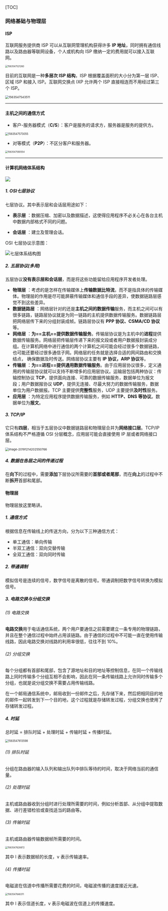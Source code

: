 [TOC]

### 网络基础与物理层

#### ISP

互联网服务提供商 ISP 可以从互联网管理机构获得许多 **IP 地址**，同时拥有通信线路以及路由器等联网设备，个人或机构向 ISP 缴纳一定的费用就可以接入互联网。

<img src="assets/1563547521260.png" alt="1563547521260" style="zoom:50%;" />

目前的互联网是一种**多层次 ISP 结构**，ISP 根据覆盖面积的大小分为第一层 ISP、区域 ISP 和接入 ISP。互联网交换点 IXP 允许两个 ISP 直接相连而不用经过第三个 ISP。

<img src="assets/1563547543511.png" alt="1563547543511" style="zoom:67%;" />

---

#### 主机之间的通信方式

- 客户-服务器模式（**C/S**）：客户是服务的请求方，服务器是服务的提供方。

<img src="assets/1563547573055.png" alt="1563547573055" style="zoom: 60%;" />

- 对等模式（**P2P**）：不区分客户和服务器。

<img src="assets/1563547590554.png" alt="1563547590554" style="zoom: 50%;" />

-----

#### 计算机网络体系结构

<img src="assets/1536486064767.png"/>

##### 1. OSI七层协议

七层协议。其中表示层和会话层用途如下：

-  **表示层** ：数据压缩、加密以及数据描述，这使得应用程序不必关心在各台主机中数据内部格式不同的问题。

-  **会话层** ：建立及管理会话。

OSI 七层协议示意图：

![七层体系结构图](assets/七层体系结构图.png)

##### 2. 五层协议(多用)

五层协议**没有表示层和会话层**，而是将这些功能留给应用程序开发者处理。

-  **物理层** ：考虑的是怎样在传输媒体上**传输数据比特流**，而不是指具体的传输媒体。物理层的作用是尽可能屏蔽传输媒体和通信手段的差异，使数据链路层感觉不到这些差异。
-  **数据链路层** ：网络层针对的还是**主机之间的数据传输**服务，而主机之间可以有很多链路，链路层协议就是为同一链路的主机提供数据传输服务。数据链路层把网络层传下来的分组封装成帧。链路层协议有 **PPP 协议、CSMA/CD 协议**等。
-  **网络层** ：**为==主机==提供数据传输服务**。传输层协议是为主机中的**进程**提供数据传输服务。网络层把传输层传递下来的报文段或者用户数据报封装成分组。在计算机网络中进行通信的两个计算机之间可能会经过很多个数据链路，也可能还要经过很多通信子网。网络层的任务就是选择合适的网间路由和交换结点， 确保数据及时传送。网络层协议主要有 **IP 协议，ARP 协议**等。
-  **传输层** ：**为==进程==提供通用数据传输服务**。由于应用层协议很多，定义通用的传输层协议就可以支持不断增多的应用层协议。运输层包括两种协议：传输控制协议 **TCP**，提供面向连接、可靠的数据传输服务，数据单位为报文段；用户数据报协议 **UDP**，提供无连接、尽最大努力的数据传输服务，数据单位为用户数据报。TCP 主要提供**完整性**服务，UDP 主要提供**及时性**服务。
-  **应用层** ：为特定应用程序提供数据传输服务，例如 **HTTP、DNS 等协议**。数据单位为**报文**。

##### 3. TCP/IP

它只有**四层**，相当于五层协议中数据链路层和物理层合并为**网络接口层**。TCP/IP 体系结构不严格遵循 OSI 分层概念，应用层可能会直接使用 IP 层或者网络接口层。

<img src="assets/image-20191214202550766.png" alt="image-20191214202550766" style="zoom:67%;" />

##### 4. 数据在各层之间的传递过程

在**向下**的过程中，需要**添加**下层协议所需要的**首部或者尾部**，而在**向上**的过程中不断**拆开**首部和尾部。



#### 物理层

物理层放这里略讲。

##### 1. 通信方式

根据信息在传输线上的传送方向，分为以下三种通信方式：

- 单工通信：单向传输
- 半双工通信：双向交替传输
- 全双工通信：双向同时传输

##### 2. 带通调制

模拟信号是连续的信号，数字信号是离散的信号。带通调制把数字信号转换为模拟信号。

##### 3. 电路交换与分组交换

###### (1) 电路交换

**电路交换**用于电话通信系统，两个用户要通信之前需要建立一条专用的物理链路，并且在整个通信过程中始终占用该链路。由于通信的过程中不可能一直在使用传输线路，因此电路交换对线路的利用率很低，往往不到 10%。

###### (2) 分组交换

每个分组都有首部和尾部，包含了源地址和目的地址等控制信息，在同一个传输线路上同时传输多个分组互相不会影响，因此在同一条传输线路上允许同时传输多个分组，也就是说分组交换不需要占用传输线路。

在一个邮局通信系统中，邮局收到一份邮件之后，先存储下来，然后把相同目的地的邮件一起转发到下一个目的地，这个过程就是存储转发过程，分组交换也使用了存储转发过程。

##### 4. 时延

总时延 = 排队时延 + 处理时延 + 传输时延 + 传播时延。

<img src="assets/1563547613598.png" alt="1563547613598" style="zoom:60%;" />

###### (1) 排队时延

分组在路由器的输入队列和输出队列中排队等待的时间，取决于网络当前的通信量。

###### (2) 处理时延

主机或路由器收到分组时进行处理所需要的时间，例如分析首部、从分组中提取数据、进行差错检验或查找适当的路由等。

###### (3) 传输时延

主机或路由器传输数据帧所需要的时间。

<img src="assets/1563547628872.png" alt="1563547628872" style="zoom:50%;" />

其中 l 表示数据帧的长度，v 表示传输速率。

###### (4) 传播时延

电磁波在信道中传播所需要花费的时间，电磁波传播的速度接近光速。

<img src="assets/1563547646311.png" alt="1563547646311" style="zoom:50%;" />

其中 l 表示信道长度，v 表示电磁波在信道上的传播速度。

